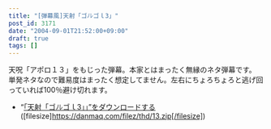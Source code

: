 ```yaml
---
title: "[弾幕風]天射「ゴﾉﾚゴｌЗ」"
post_id: 3171
date: "2004-09-01T21:52:00+09:00"
draft: true
tags: []
---
```



天呪「アポロ１３」をもじった弾幕。本家とはまったく無縁のネタ弾幕です。 単発ネタなので難易度はまったく想定してません。左右にちょろちょろと逃げ回っていれば100％避け切れます。

  * “[「天射「ゴﾉﾚゴｌЗ」」”をダウンロードする](https://danmaq.com/filez/thd/13.zip)([filesize]https://danmaq.com/filez/thd/13.zip[/filesize])
